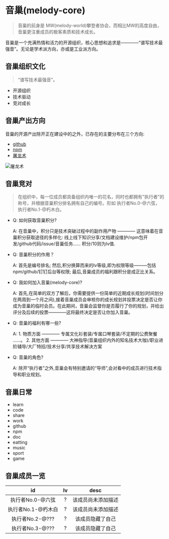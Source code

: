 # 音巢(melody-core)

> 音巢的前身是 MW(melody-world)攀登者协会，而相比MW的高度自由，音巢更注重成员的极客素质和技术成长。

音巢是一个充满热情和活力的开源组织，核心思想和追求是————“谱写技术最强音”。无论是学术派方向，亦或是工业派方向。
## 音巢组织文化
> “谱写技术最强音”。
+ 开源组织
+ 技术驱动
+ 竞对成长

## 音巢产出方向

音巢的开源产出除开正在建设中的之外，已存在的主要分布在三个方向: 
+ [github](https://github.com/melody-core)
+ [npm](https://www.npmjs.com/org/melody-core)
+ [屠龙术](https://mp.weixin.qq.com/s?__biz=MzkyNDI0NzQ2NA==&mid=2247483662&idx=1&sn=94ac0ea1219cafa8625c26a3a44c0141&chksm=c1d9f5c9f6ae7cdf8f3ad4ac48b0c94c4717bf1a8be9ecc45ad757d7e2810a8e7bbf337f515d&token=587859226&lang=zh_CN#rd)

![屠龙术](/qrcode.png)

## 音巢竞对
>在组织中，每一位成员都具备组织内唯一的花名，同时也都拥有"执行者"的称号，并根据音巢积分排名拥有自己的编号。形如 执行者No.0-@六弦， 执行者No.1-@朽木白。


+ Q: 如何获取音巢积分?

    A: 在音巢中，积分只是技术突破过程中的副作用产物 ———— 这意味着在音巢积分获取途径的多样化: 线上线下知识分享/文档建设维护/npm包开发/github代码/issue/音巢任务…… 积分/10则为lv值.

+ Q: 音巢积分的作用？

    A: 首先是编号排名; 然后,积分换算而来的lv等级,即为权限等级———包括npm/github/钉钉后台等权限; 最后,音巢成员的福利跟积分是成正比关系。

+ Q: 我如何加入音巢(melody-core)?

    A: 首先,在简单的双方了解后，你需要提供一份简单的近期成长规划(时间划分在两周到一个月之间),接着音巢成员会审核你的成长规划并投票决定是否让你成为音巢的临时会员。在此期间，音巢会监督你是否履行了你的规划，并给出评分及后续的投票————这将最终决定是否让你加入音巢。

+ Q: 音巢的福利有哪一些?

    A: 1. 物质方面 ———— 专属文化衫套装/专属口琴套装/不定期的公费聚餐 ……。 2. 其他方面 ———— 大神指导(音巢组织内外的知名技术大咖)/职业进阶辅导/大厂特招/技术分享/共享技术解决方案

+ Q: 音巢的角色?

    A: 除开“执行者”之外,音巢会有特别邀请的“导师”,会对看中的成员进行技术指导和职业规划。

  

## 音巢日常
+ learn
+ code
+ share
+ work
+ github
+ npm
+ doc
+ eatting
+ music
+ sport
+ game





## 音巢成员一览

| id | lv | desc |
|:----:|:----------:|:----------:|
|执行者No.0-@六弦| ? | 该成员尚未添加描述 | 
|执行者No.1-@朽木白| ? | 该成员尚未添加描述 |
|执行者No.2-@???| ? | 该成员隐藏了自己 |
|执行者No.3-@???| ? | 该成员隐藏了自己 |